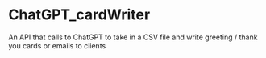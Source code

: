 # ChatGPT_cardWriter
An API that calls to ChatGPT to take in a CSV file and write greeting / thank you cards or emails to clients
